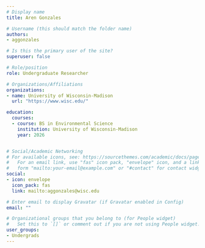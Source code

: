 ```yaml
---
# Display name
title: Aren Gonzales

# Username (this should match the folder name)
authors:
- aggonzales

# Is this the primary user of the site?
superuser: false

# Role/position
role: Undergraduate Researcher

# Organizations/Affiliations
organizations:
- name: University of Wisconsin-Madison
  url: "https://www.wisc.edu/"

education:
  courses:
  - course: BS in Environmental Science
    institution: University of Wisconsin-Madison
    year: 2026


# Social/Academic Networking
# For available icons, see: https://sourcethemes.com/academic/docs/page-builder/#icons
#   For an email link, use "fas" icon pack, "envelope" icon, and a link in the
#   form "mailto:your-email@example.com" or "#contact" for contact widget.
social:
- icon: envelope
  icon_pack: fas
  link: mailto:aggonzales@wisc.edu

# Enter email to display Gravatar (if Gravatar enabled in Config)
email: ""

# Organizational groups that you belong to (for People widget)
#   Set this to `[]` or comment out if you are not using People widget.
user_groups:
- Undergrads
---
```



